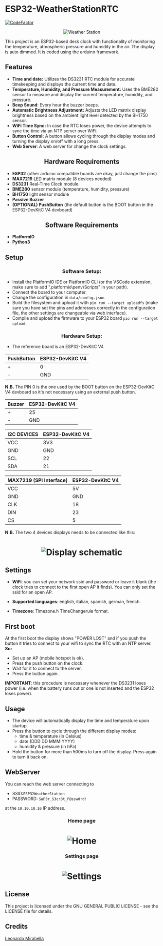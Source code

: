 # ESP32-WeatherStationRTC
[![CodeFactor](https://www.codefactor.io/repository/github/infra-blue/esp32-weatherstationrtc/badge/main)](https://www.codefactor.io/repository/github/infra-blue/esp32-weatherstationrtc/overview/main)

<div align="center">
  <img src="assets/clock.gif" alt="Weather Station">
</div>

This project is an ESP32-based desk clock with functionality of monitoring the temperature, atmospheric pressure and humidity in the air. The display is auto dimmed. It is coded using the arduino framework.

## Features

- **Time and date:** Utilizes the DS3231 RTC module for accurate timekeeping and displays the current time and date.
- **Temperature, Humidity, and Pressure Measurement:** Uses the BME280 sensor to measure and display the current temperature, humidity, and pressure.
- **Beep Sound**: Every hour the buzzer beeps.
- **Automatic Brightness Adjustment:** Adjusts the LED matrix display brightness based on the ambient light level detected by the BH1750 sensor.
- **WiFi Time Sync:** In case the RTC loses power, the device attempts to sync the time via an NTP server over WiFi.
- **Button Control:** A button allows cycling through the display modes and turning the display on/off with a long press.
- **Web Server**: A web server for change the clock settings.

<div align="center">

## Hardware Requirements

</div>

- **ESP32** (other arduino compatible boards are okay, just change the pins)
- **MAX7219** LED matrix module (8 devices needed)
- **DS3231** Real-Time Clock module
- **BME280** sensor module (temperature, humidity, pressure)
- **BH1750** light sensor module
- **Passive Buzzer**
- **(OPTIONAL) PushButton** (the default button is the BOOT button in the ESP32-DevKitC V4 devboard)

<div align="center">

## Software Requirements

</div>

- **PlatformIO**
- **Python3**
## Setup

<div align="center">

### **Software Setup:**

</div>

   - Install the PlatformIO IDE or PlatformIO CLI (or the VSCode extension, make sure to add ".platformio\penv\Scripts" in your path).
   - Connect the board to your computer.
   - Change the configuration in ```data/config.json```.
   - Build the filesystem and upload it with ```pio run --target uploadfs``` (make sure you have set the pins and addresses correctly in the configuration file, the other settings are changeable via web interface).
   - Compile and upload the firmware to your ESP32 board ```pio run --target upload```.
<div align="center">

### **Hardware Setup:**

</div>

   - The reference board is an ESP32-DevKitC V4

| PushButton | ESP32-DevKitC V4 |
| ----------- | ----------- |
|  + | 0 |
|  - | GND |

**N.B.** The PIN 0 is the one used by the BOOT button on the ESP32-DevKitC V4 devboard so it's not necessary using an external push button.

| Buzzer | ESP32-DevKitC V4 |
| ----------- | ----------- |
|  + | 25 |
|  - | GND |

| I2C DEVICES| ESP32-DevKitC V4 |
| ----------- | ----------- |
| VCC | 3V3 |
| GND | GND |
| SCL | 22 |
| SDA | 21 |


| MAX7219 (SPI Interface) | ESP32-DevKitC V4 |
| ----------- | ----------- |
| VCC | 5V |
| GND | GND |
| CLK | 18 |
| DIN | 23 |
| CS | 5 |

**N.B.** The two 4 devices displays needs to be connected like this:

<div align="center">

# ![Display schematic](assets/schematic_display.png)

</div>

## Settings

- **WiFi**: you can set your network ssid and password or leave it blank (the clock tries to connect to the first open AP it finds). You can only set the ssid for an open AP.

- **Supported languages**: english, italian, spanish, german, french.

- **Timezone**: Timezone.h TimeChangerule format.

## First boot
At the first boot the display shows "POWER LOST" and if you push the button it tries to connect to your wifi to sync the RTC with an NTP server.
**So:**
- Set up an AP (mobile hotspot is ok).
- Press the push button on the clock.
- Wait for it to connect to the server.
- Press the button again.

**IMPORTANT**: this procedure is necessary whenever the DS3231 loses power (i.e. when the battery runs out or one is not inserted and the ESP32 loses power).

## Usage

- The device will automatically display the time and temperature upon startup.
- Press the button to cycle through the different display modes:
    - time & temperature (in Celsius)
    - date (DDD DD MMM YYYY)
    - humidity & pressure (in hPa)
- Hold the button for more than 500ms to turn off the display. Press again to turn it back on.

## WebServer
You can reach the web server connecting to
- SSID:```ESP32WeatherStation```
- PASSWORD: ```SuP3r_S3cr3t_P@ssw0rd!``` 

at the ```10.10.10.10``` IP address.

<div align="center">

### Home page

# ![Home](assets/home.png)

</div>

<div align="center">

### Settings page

# ![Settings](assets/settings.png)

</div>

## License

This project is licensed under the GNU GENERAL PUBLIC LICENSE - see the LICENSE file for details.

## Credits
[Leonardo Mirabella](https://github.com/infra-blue)
